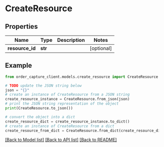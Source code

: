 # CreateResource


## Properties

Name | Type | Description | Notes
------------ | ------------- | ------------- | -------------
**resource_id** | **str** |  | [optional] 

## Example

```python
from order_capture_client.models.create_resource import CreateResource

# TODO update the JSON string below
json = "{}"
# create an instance of CreateResource from a JSON string
create_resource_instance = CreateResource.from_json(json)
# print the JSON string representation of the object
print(CreateResource.to_json())

# convert the object into a dict
create_resource_dict = create_resource_instance.to_dict()
# create an instance of CreateResource from a dict
create_resource_from_dict = CreateResource.from_dict(create_resource_dict)
```
[[Back to Model list]](../README.md#documentation-for-models) [[Back to API list]](../README.md#documentation-for-api-endpoints) [[Back to README]](../README.md)


